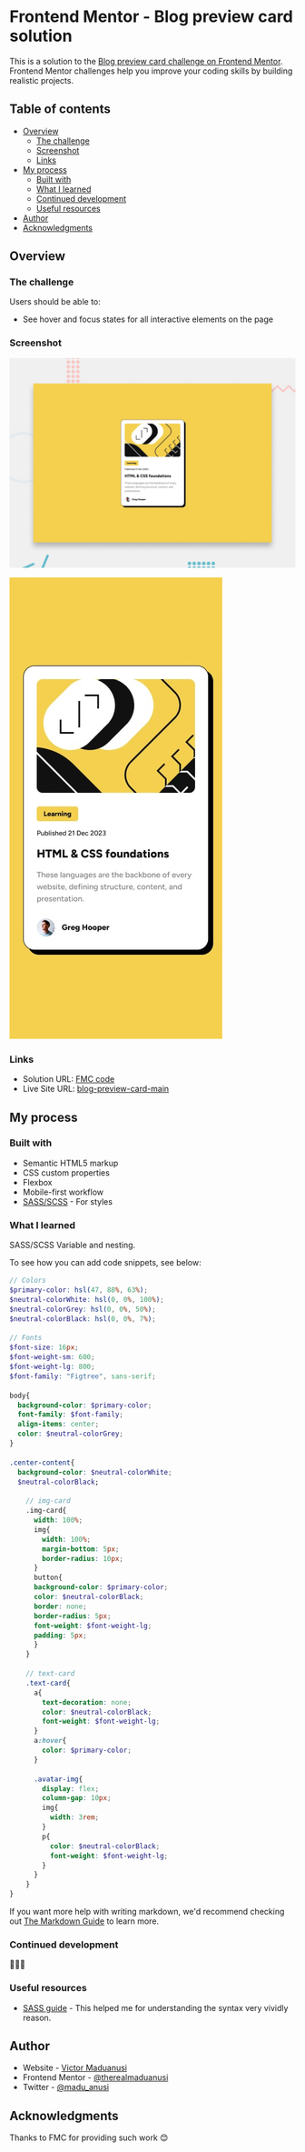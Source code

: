 # Frontend Mentor - Blog preview card solution

This is a solution to the [Blog preview card challenge on Frontend Mentor](https://www.frontendmentor.io/challenges/blog-preview-card-ckPaj01IcS). Frontend Mentor challenges help you improve your coding skills by building realistic projects. 

## Table of contents

- [Overview](#overview)
  - [The challenge](#the-challenge)
  - [Screenshot](#screenshot)
  - [Links](#links)
- [My process](#my-process)
  - [Built with](#built-with)
  - [What I learned](#what-i-learned)
  - [Continued development](#continued-development)
  - [Useful resources](#useful-resources)
- [Author](#author)
- [Acknowledgments](#acknowledgments)


## Overview

### The challenge

Users should be able to:

- See hover and focus states for all interactive elements on the page

### Screenshot
<!-- desktop -->
![](design/desktop-preview.jpg)
<!-- Mobile -->
![](design/mobile-design.jpg)

### Links

- Solution URL: [FMC code]([https://your-solution-url.com](https://www.frontendmentor.io/solutions/flexbox-LtOSCwbJ3x))
- Live Site URL: [blog-preview-card-main](https://blog-preview-card-main2.netlify.app)

## My process

### Built with

- Semantic HTML5 markup
- CSS custom properties
- Flexbox
- Mobile-first workflow
- [SASS/SCSS](https://sass-lang.com/guide/) - For styles


### What I learned

SASS/SCSS Variable and nesting.

To see how you can add code snippets, see below:

```SCSS
// Colors
$primary-color: hsl(47, 88%, 63%);
$neutral-colorWhite: hsl(0, 0%, 100%);
$neutral-colorGrey: hsl(0, 0%, 50%);
$neutral-colorBlack: hsl(0, 0%, 7%);

// Fonts
$font-size: 16px;
$font-weight-sm: 600;
$font-weight-lg: 800;
$font-family: "Figtree", sans-serif;

body{
  background-color: $primary-color;
  font-family: $font-family;
  align-items: center;
  color: $neutral-colorGrey;
}

.center-content{
  background-color: $neutral-colorWhite;
  $neutral-colorBlack;

    // img-card
    .img-card{
      width: 100%;
      img{
        width: 100%;
        margin-bottom: 5px;
        border-radius: 10px;
      }
      button{
      background-color: $primary-color;
      color: $neutral-colorBlack;
      border: none;
      border-radius: 5px;
      font-weight: $font-weight-lg;
      padding: 5px;
      }
    }

    // text-card
    .text-card{
      a{
        text-decoration: none;
        color: $neutral-colorBlack;
        font-weight: $font-weight-lg;
      }
      a:hover{
        color: $primary-color;
      }

      .avatar-img{
        display: flex;
        column-gap: 10px;
        img{
          width: 3rem;
        }
        p{
          color: $neutral-colorBlack;
          font-weight: $font-weight-lg;
        }
      }
    }
}
```


If you want more help with writing markdown, we'd recommend checking out [The Markdown Guide](https://www.markdownguide.org/) to learn more.


### Continued development

👀🧐🥺



### Useful resources

- [SASS guide](https://sass-lang.com/guide/) - This helped me for understanding the syntax very vividly reason.


## Author

- Website - [Victor Maduanusi](https://victormaduanusi.netlify.app/)
- Frontend Mentor - [@therealmaduanusi](https://www.frontendmentor.io/profile/therealmaduanusi)
- Twitter - [@madu_anusi](https://twitter.com/madu_anusi)



## Acknowledgments

Thanks to FMC for providing such work 😊

